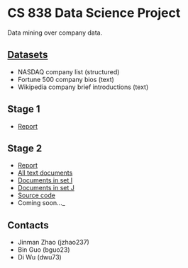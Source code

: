 # CS 838 Data Science Project

Data mining over company data.

## [Datasets](../dataset)
- NASDAQ company list (structured)
- Fortune 500 company bios (text)
- Wikipedia company brief introductions (text)

## Stage 1
- [Report](./reports/stage_one_report.pdf)

## Stage 2
- [Report](./reports/CS838DataScienceprojectprogressreport-Stage2-2.pdf)
- [All text documents](https://github.com/jmzhao/cs838-data-science/dataset/labeled_texts/)
- [Documents in set I](https://github.com/jmzhao/cs838-data-science/dataset/labeled_texts/fortune500/)
- [Documents in set J](https://github.com/jmzhao/cs838-data-science/dataset/labeled_texts/fortune500_wiki/)
- [Source code](https://github.com/jmzhao/cs838-data-science/src/)
- Coming soon..._

## Contacts
- Jinman Zhao (jzhao237)
- Bin Guo (bguo23)
- Di Wu (dwu73)
